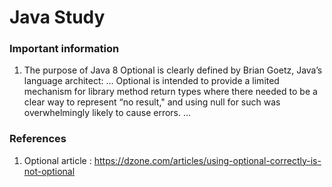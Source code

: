 # Java Study


### Important information

1. The purpose of Java 8 Optional is clearly defined by Brian Goetz, Java’s language architect:
 ...
  Optional is intended to provide a limited mechanism for library method return types where there needed to be a clear way to represent “no result," and using null for such was overwhelmingly likely to cause errors.
 ...


### References

1. Optional article : https://dzone.com/articles/using-optional-correctly-is-not-optional
